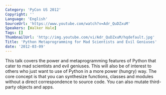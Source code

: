 ```yaml
---
Category: 'PyCon US 2012'
Copyright: ''
Language: 'English'
SourceUrl: 'https://www.youtube.com/watch?v=Adr_QuDZxuM'
Speakers: [Walker Hale]
Tags: []
ThumbnailUrl: 'http://img.youtube.com/vi/Adr_QuDZxuM/hqdefault.jpg'
Title: 'Python Metaprogramming for Mad Scientists and Evil Geniuses'
date: '2012-03-09'
---
```

This talk covers the power and metaprogramming features of Python that cater
to mad scientists and evil geniuses. This will also be of interest to others
who just want to use of Python in a more power (hungry) way. The core concept
is that you can synthesize functions, classes and modules without a direct
correspondence to source code. You can also mutate third-party objects and
apps.
